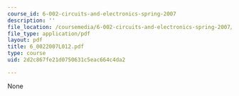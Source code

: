 ```yaml
---
course_id: 6-002-circuits-and-electronics-spring-2007
description: ''
file_location: /coursemedia/6-002-circuits-and-electronics-spring-2007/2d2c867fe21d0750631c5eac664c4da2_6_0022007L012.pdf
file_type: application/pdf
layout: pdf
title: 6_0022007L012.pdf
type: course
uid: 2d2c867fe21d0750631c5eac664c4da2

---
```

None